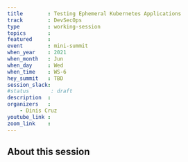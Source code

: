 ```yaml
---
title        : Testing Ephemeral Kubernetes Applications
track        : DevSecOps
type         : working-session
topics       :
featured     :
event        : mini-summit
when_year    : 2021
when_month   : Jun
when_day     : Wed
when_time    : WS-6
hey_summit   : TBD
session_slack:
#status       : draft
description  :
organizers   : 
    - Dinis Cruz
youtube_link :
zoom_link    :
---
```


## About this session

